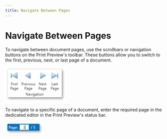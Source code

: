 ```yaml
---
title: Navigate Between Pages
---
```

# Navigate Between Pages
To navigate between document pages, use the scrollbars or navigation buttons on the Print Preview's toolbar. These buttons allow you to switch to the first, previous, next, or last page of a document.

![EUD_WpfPrintPreview_NavigationButtons](../../../../images/Img124041.png)

To navigate to a specific page of a document, enter the required page in the dedicated editor in the Print Preview's status bar.

![EUD_WpfPrintPreview_StatusBarNavigation](../../../../images/Img124177.png)